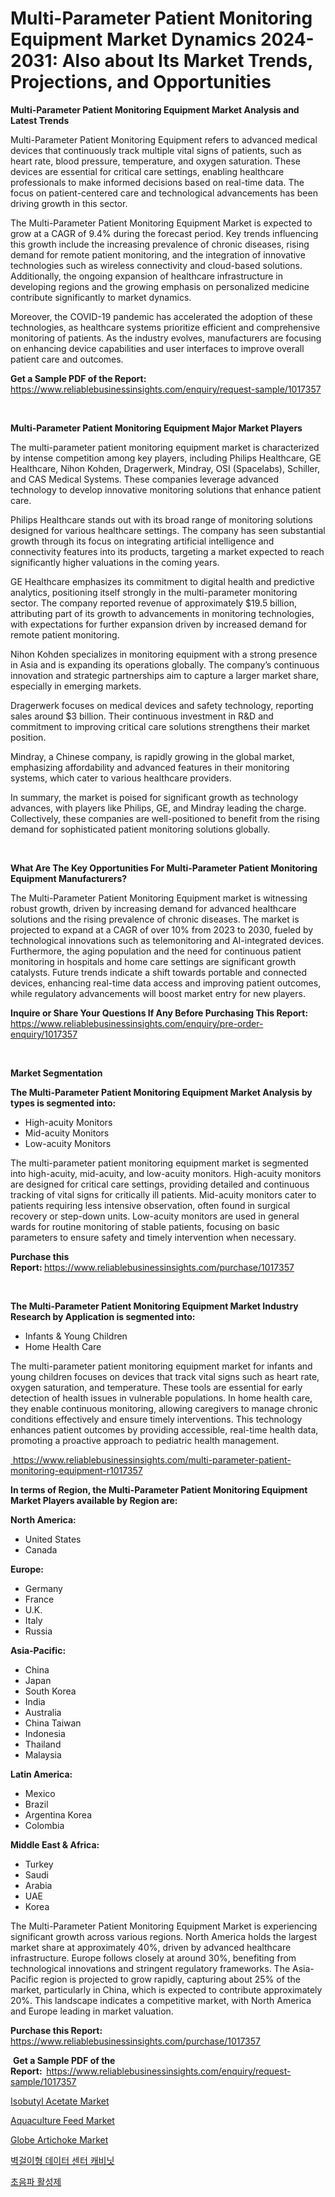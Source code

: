 <p><h1>Multi-Parameter Patient Monitoring Equipment Market Dynamics 2024-2031: Also about Its Market Trends, Projections, and Opportunities</h1></p><p><strong>Multi-Parameter Patient Monitoring Equipment Market Analysis and Latest Trends</strong></p>
<p><p>Multi-Parameter Patient Monitoring Equipment refers to advanced medical devices that continuously track multiple vital signs of patients, such as heart rate, blood pressure, temperature, and oxygen saturation. These devices are essential for critical care settings, enabling healthcare professionals to make informed decisions based on real-time data. The focus on patient-centered care and technological advancements has been driving growth in this sector.</p><p>The Multi-Parameter Patient Monitoring Equipment Market is expected to grow at a CAGR of 9.4% during the forecast period. Key trends influencing this growth include the increasing prevalence of chronic diseases, rising demand for remote patient monitoring, and the integration of innovative technologies such as wireless connectivity and cloud-based solutions. Additionally, the ongoing expansion of healthcare infrastructure in developing regions and the growing emphasis on personalized medicine contribute significantly to market dynamics. </p><p>Moreover, the COVID-19 pandemic has accelerated the adoption of these technologies, as healthcare systems prioritize efficient and comprehensive monitoring of patients. As the industry evolves, manufacturers are focusing on enhancing device capabilities and user interfaces to improve overall patient care and outcomes.</p></p>
<p><strong>Get a Sample PDF of the Report:&nbsp;</strong> <a href="https://www.reliablebusinessinsights.com/enquiry/request-sample/1017357">https://www.reliablebusinessinsights.com/enquiry/request-sample/1017357</a></p>
<p>&nbsp;</p>
<p><strong>Multi-Parameter Patient Monitoring Equipment Major Market Players</strong></p>
<p><p>The multi-parameter patient monitoring equipment market is characterized by intense competition among key players, including Philips Healthcare, GE Healthcare, Nihon Kohden, Dragerwerk, Mindray, OSI (Spacelabs), Schiller, and CAS Medical Systems. These companies leverage advanced technology to develop innovative monitoring solutions that enhance patient care.</p><p>Philips Healthcare stands out with its broad range of monitoring solutions designed for various healthcare settings. The company has seen substantial growth through its focus on integrating artificial intelligence and connectivity features into its products, targeting a market expected to reach significantly higher valuations in the coming years.</p><p>GE Healthcare emphasizes its commitment to digital health and predictive analytics, positioning itself strongly in the multi-parameter monitoring sector. The company reported revenue of approximately $19.5 billion, attributing part of its growth to advancements in monitoring technologies, with expectations for further expansion driven by increased demand for remote patient monitoring.</p><p>Nihon Kohden specializes in monitoring equipment with a strong presence in Asia and is expanding its operations globally. The company’s continuous innovation and strategic partnerships aim to capture a larger market share, especially in emerging markets.</p><p>Dragerwerk focuses on medical devices and safety technology, reporting sales around $3 billion. Their continuous investment in R&D and commitment to improving critical care solutions strengthens their market position.</p><p>Mindray, a Chinese company, is rapidly growing in the global market, emphasizing affordability and advanced features in their monitoring systems, which cater to various healthcare providers.</p><p>In summary, the market is poised for significant growth as technology advances, with players like Philips, GE, and Mindray leading the charge. Collectively, these companies are well-positioned to benefit from the rising demand for sophisticated patient monitoring solutions globally.</p></p>
<p>&nbsp;</p>
<p><strong>What Are The Key Opportunities For Multi-Parameter Patient Monitoring Equipment Manufacturers?</strong></p>
<p><p>The Multi-Parameter Patient Monitoring Equipment market is witnessing robust growth, driven by increasing demand for advanced healthcare solutions and the rising prevalence of chronic diseases. The market is projected to expand at a CAGR of over 10% from 2023 to 2030, fueled by technological innovations such as telemonitoring and AI-integrated devices. Furthermore, the aging population and the need for continuous patient monitoring in hospitals and home care settings are significant growth catalysts. Future trends indicate a shift towards portable and connected devices, enhancing real-time data access and improving patient outcomes, while regulatory advancements will boost market entry for new players.</p></p>
<p><strong>Inquire or Share Your Questions If Any Before Purchasing This Report:</strong> <a href="https://www.reliablebusinessinsights.com/enquiry/pre-order-enquiry/1017357">https://www.reliablebusinessinsights.com/enquiry/pre-order-enquiry/1017357</a></p>
<p>&nbsp;</p>
<p><strong>Market Segmentation</strong></p>
<p><strong>The Multi-Parameter Patient Monitoring Equipment Market Analysis by types is segmented into:</strong></p>
<p><ul><li>High-acuity Monitors</li><li>Mid-acuity Monitors</li><li>Low-acuity Monitors</li></ul></p>
<p><p>The multi-parameter patient monitoring equipment market is segmented into high-acuity, mid-acuity, and low-acuity monitors. High-acuity monitors are designed for critical care settings, providing detailed and continuous tracking of vital signs for critically ill patients. Mid-acuity monitors cater to patients requiring less intensive observation, often found in surgical recovery or step-down units. Low-acuity monitors are used in general wards for routine monitoring of stable patients, focusing on basic parameters to ensure safety and timely intervention when necessary.</p></p>
<p><strong>Purchase this Report:&nbsp;</strong><a href="https://www.reliablebusinessinsights.com/purchase/1017357">https://www.reliablebusinessinsights.com/purchase/1017357</a></p>
<p>&nbsp;</p>
<p><strong>The Multi-Parameter Patient Monitoring Equipment Market Industry Research by Application is segmented into:</strong></p>
<p><ul><li>Infants & Young Children</li><li>Home Health Care</li></ul></p>
<p><p>The multi-parameter patient monitoring equipment market for infants and young children focuses on devices that track vital signs such as heart rate, oxygen saturation, and temperature. These tools are essential for early detection of health issues in vulnerable populations. In home health care, they enable continuous monitoring, allowing caregivers to manage chronic conditions effectively and ensure timely interventions. This technology enhances patient outcomes by providing accessible, real-time health data, promoting a proactive approach to pediatric health management.</p></p>
<p><a href="https://www.reliablebusinessinsights.com/multi-parameter-patient-monitoring-equipment-r1017357">&nbsp;https://www.reliablebusinessinsights.com/multi-parameter-patient-monitoring-equipment-r1017357</a></p>
<p><strong>In terms of Region, the Multi-Parameter Patient Monitoring Equipment Market Players available by Region are:</strong></p>
<p>
    <p> <strong> North America: </strong>
        <ul>
            <li>United States</li>
            <li>Canada</li>
        </ul>
        </p> 
    <p> <strong> Europe: </strong>
        <ul>
            <li>Germany</li>
            <li>France</li>
            <li>U.K.</li>
            <li>Italy</li>
            <li>Russia</li>
        </ul>
        </p> 
    <p> <strong> Asia-Pacific: </strong>
        <ul>
            <li>China</li>
            <li>Japan</li>
            <li>South Korea</li>
            <li>India</li>
            <li>Australia</li>
            <li>China Taiwan</li>
            <li>Indonesia</li>
            <li>Thailand</li>
            <li>Malaysia</li>
        </ul>
        </p> 
    <p> <strong> Latin America: </strong>
        <ul>
            <li>Mexico</li>
            <li>Brazil</li>
            <li>Argentina Korea</li>
            <li>Colombia</li>
        </ul>
        </p> 
    <p> <strong> Middle East & Africa: </strong>
        <ul>
            <li>Turkey</li>
            <li>Saudi</li>
            <li>Arabia</li>
            <li>UAE</li>
            <li>Korea</li>
        </ul>
    </p>
    </p>
<p><p>The Multi-Parameter Patient Monitoring Equipment Market is experiencing significant growth across various regions. North America holds the largest market share at approximately 40%, driven by advanced healthcare infrastructure. Europe follows closely at around 30%, benefiting from technological innovations and stringent regulatory frameworks. The Asia-Pacific region is projected to grow rapidly, capturing about 25% of the market, particularly in China, which is expected to contribute approximately 20%. This landscape indicates a competitive market, with North America and Europe leading in market valuation.</p></p>
<p><strong>Purchase this Report: </strong><a href="https://www.reliablebusinessinsights.com/purchase/1017357">https://www.reliablebusinessinsights.com/purchase/1017357</a></p>
<p>&nbsp;<strong>Get a Sample PDF of the Report:&nbsp;&nbsp;</strong><a href="https://www.reliablebusinessinsights.com/enquiry/request-sample/1017357">https://www.reliablebusinessinsights.com/enquiry/request-sample/1017357</a></p>
<p><strong></strong></p>
<p><p><a href="https://issuu.com/reportprime-2/docs/isobutyl-acetate-market-size-2030.p_48af8a792cc864">Isobutyl Acetate Market</a></p><p><a href="https://www.linkedin.com/pulse/aquaculture-feed-market-growth-segmentation-regional-analysis-35rse?trackingId=KzCPSsvUR3aGGbJda4n8Lg%3D%3D">Aquaculture Feed Market</a></p><p><a href="https://www.linkedin.com/pulse/strategic-market-insights-global-globe-artichoke-2024-2031-hbdne?trackingId=s4Pmv5z%2FTOmS3fcdauRzuw%3D%3D">Globe Artichoke Market</a></p><p><a href="https://medium.com/@mistybarton1943/wall-mounted-data-center-cabinet-market-%EC%9D%98-%EA%B8%80%EB%A1%9C%EB%B2%8C-%EC%8B%9C%EC%9E%A5-%EA%B0%9C%EC%9A%94%EB%8A%94-%EC%A0%84-%EC%84%B8%EA%B3%84-%EB%B0%8F-%EC%A3%BC%EC%9A%94-%EC%8B%9C%EC%9E%A5%EC%9D%98-%EC%82%B0%EC%97%85%EC%97%90-%EC%98%81%ED%96%A5%EC%9D%84-%EB%AF%B8%EC%B9%98%EB%8A%94-%EC%A3%BC%EC%9A%94-%ED%8A%B8%EB%A0%8C%EB%93%9C%EC%97%90-%EB%8C%80%ED%95%9C-%EB%8F%85%ED%8A%B9%ED%95%9C-%EA%B4%80%EC%A0%90%EC%9D%84-9d5b661e089c">벽걸이형 데이터 센터 캐비닛</a></p><p><a href="https://medium.com/@austinalvarez1901/%EC%84%B8%EA%B3%84-ultrasonic-activator-market-%EC%9D%80-2024%EC%97%90%EC%84%9C-2031%EB%A1%9C-%EC%97%B0%ED%8F%89%EA%B7%A0-%EC%A6%9D%EA%B0%80%EC%9C%A8%EC%9D%84-%EB%B3%B4%EC%9D%BC-%EA%B2%83%EC%9C%BC%EB%A1%9C-%EC%98%88%EC%83%81%EB%90%A9%EB%8B%88%EB%8B%A4-dfb96cfcaa11">초음파 활성제</a></p></p>